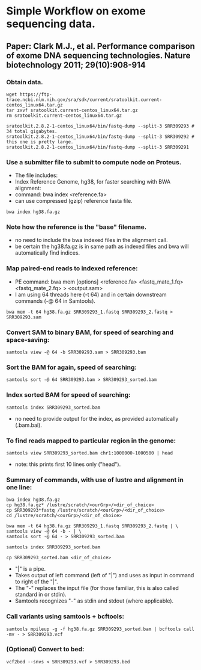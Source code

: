 # Simple Workflow on exome sequencing data.
## Paper: Clark M.J., et al. Performance comparison of exome DNA sequencing technologies. Nature biotechnology 2011; 29(10):908-914

### Obtain data. 
```
wget https://ftp-trace.ncbi.nlm.nih.gov/sra/sdk/current/sratoolkit.current-centos_linux64.tar.gz
tar zxvf sratoolkit.current-centos_linux64.tar.gz
rm sratoolkit.current-centos_linux64.tar.gz

sratoolkit.2.8.2-1-centos_linux64/bin/fastq-dump --split-3 SRR309293 # 34 total gigabytes.
sratoolkit.2.8.2-1-centos_linux64/bin/fastq-dump --split-3 SRR309292 # this one is pretty large.
sratoolkit.2.8.2-1-centos_linux64/bin/fastq-dump --split-3 SRR309291
```

### Use a submitter file to submit to compute node on Proteus.
* The file includes:
* Index Reference Genome, hg38, for faster searching with BWA alignment:
* command: bwa index <reference.fa>
* can use compressed (gzip) reference fasta file.
```
bwa index hg38.fa.gz
```

### Note how the reference is the "base" filename.
* no need to include the bwa indexed files in the alignment call.
* be certain the hg38.fa.gz is in same path as indexed files and bwa will automatically find indices.

### Map paired-end reads to indexed reference:
* PE command: bwa mem [options] <reference.fa> <fastq_mate_1.fq> <fastq_mate_2.fq> > <output.sam>
* I am using 64 threads here (-t 64) and in certain downstream commands (-@ 64 in Samtools).
```
bwa mem -t 64 hg38.fa.gz SRR309293_1.fastq SRR309293_2.fastq > SRR309293.sam
```

### Convert SAM to binary BAM, for speed of searching and space-saving:
```
samtools view -@ 64 -b SRR309293.sam > SRR309293.bam
```

### Sort the BAM for again, speed of searching:
```
samtools sort -@ 64 SRR309293.bam > SRR309293_sorted.bam
```

### Index sorted BAM for speed of searching:
```
samtools index SRR309293_sorted.bam
```

* no need to provide output for the index, as provided automatically (.bam.bai).

### To find reads mapped to particular region in the genome:
```
samtools view SRR309293_sorted.bam chr1:1000000-1000500 | head
```

* note: this prints first 10 lines only ("head").

### Summary of commands, with use of lustre and alignment in one line:
```
bwa index hg38.fa.gz
cp hg38.fa.gz* /lustre/scratch/<ourGrp>/<dir_of_choice>
cp SRR309293*fastq /lustre/scratch/<ourGrp>/<dir_of_choice>
cd /lustre/scratch/<ourGrp>/<dir_of_choice>

bwa mem -t 64 hg38.fa.gz SRR309293_1.fastq SRR309293_2.fastq | \
samtools view -@ 64 -b - | \
samtools sort -@ 64 - > SRR309293_sorted.bam

samtools index SRR309293_sorted.bam

cp SRR309293_sorted.bam <dir_of_choice>
```

* "|" is a pipe.
* Takes output of left command (left of "|") and uses as input in command to right of the "|".
* The "-" replaces the input file (for those familiar, this is also called standard in or stdin).
* Samtools recognizes "-" as stdin and stdout (where applicable).

### Call variants using samtools + bcftools:
```
samtools mpileup -g -f hg38.fa.gz SRR309293_sorted.bam | bcftools call -mv - > SRR309293.vcf
```

### (Optional) Convert to bed:
```
vcf2bed --snvs < SRR309293.vcf > SRR309293.bed
```
